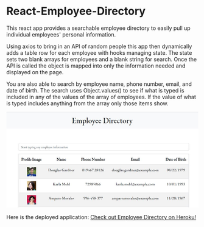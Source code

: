 # React-Employee-Directory

This react app provides a searchable employee directory to easily pull up individual employees' personal information. 

Using axios to bring in an API of random people this app then dynamically adds a table row for each employee with hooks managing state. The state sets two blank arrays for employees and a blank string for search. Once the API is called the object is mapped into only the information needed and displayed on the page. 

You are also able to search by employee name, phone number, email, and date of birth. The search uses Object.values() to see if what is typed is included in any of the values of the array of employees. If the value of what is typed includes anything from the array only those items show.  

![Screenshot of employee directory](/public/images/react_dir.JPG)

Here is the deployed application: 
[Check out Employee Directory on Heroku!](https://mighty-cove-87859.herokuapp.com/)